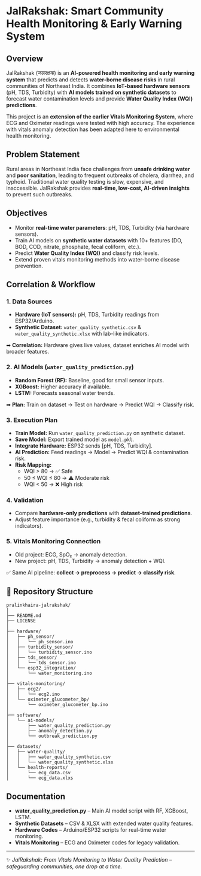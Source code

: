 # JalRakshak: Smart Community Health Monitoring & Early Warning System

## Overview
JalRakshak (जलरक्षक) is an **AI-powered health monitoring and early warning system** that predicts and detects **water-borne disease risks** in rural communities of Northeast India. It combines **IoT-based hardware sensors** (pH, TDS, Turbidity) with **AI models trained on synthetic datasets** to forecast water contamination levels and provide **Water Quality Index (WQI) predictions**.

This project is an **extension of the earlier Vitals Monitoring System**, where ECG and Oximeter readings were tested with high accuracy. The experience with vitals anomaly detection has been adapted here to environmental health monitoring.

## Problem Statement
Rural areas in Northeast India face challenges from **unsafe drinking water** and **poor sanitation**, leading to frequent outbreaks of cholera, diarrhea, and typhoid. Traditional water quality testing is slow, expensive, and inaccessible. JalRakshak provides **real-time, low-cost, AI-driven insights** to prevent such outbreaks.

## Objectives
- Monitor **real-time water parameters**: pH, TDS, Turbidity (via hardware sensors).
- Train AI models on **synthetic water datasets** with 10+ features (DO, BOD, COD, nitrate, phosphate, fecal coliform, etc.).
- Predict **Water Quality Index (WQI)** and classify risk levels.
- Extend proven vitals monitoring methods into water-borne disease prevention.

## Correlation & Workflow

### 1. Data Sources
- **Hardware (IoT sensors):** pH, TDS, Turbidity readings from ESP32/Arduino.
- **Synthetic Dataset:** `water_quality_synthetic.csv` & `water_quality_synthetic.xlsx` with lab-like indicators.

➡ **Correlation:** Hardware gives live values, dataset enriches AI model with broader features.

### 2. AI Models (`water_quality_prediction.py`)
- **Random Forest (RF):** Baseline, good for small sensor inputs.
- **XGBoost:** Higher accuracy if available.
- **LSTM:** Forecasts seasonal water trends.

➡ **Plan:** Train on dataset → Test on hardware → Predict WQI → Classify risk.

### 3. Execution Plan
- **Train Model:** Run `water_quality_prediction.py` on synthetic dataset.
- **Save Model:** Export trained model as `model.pkl`.
- **Integrate Hardware:** ESP32 sends [pH, TDS, Turbidity].
- **AI Prediction:** Feed readings → Model → Predict WQI & contamination risk.
- **Risk Mapping:**
  - WQI > 80 → ✅ Safe  
  - 50 ≤ WQI ≤ 80 → ⚠️ Moderate risk  
  - WQI < 50 → ❌ High risk  

### 4. Validation
- Compare **hardware-only predictions** with **dataset-trained predictions**.
- Adjust feature importance (e.g., turbidity & fecal coliform as strong indicators).

### 5. Vitals Monitoring Connection
- Old project: ECG, SpO₂ → anomaly detection.
- New project: pH, TDS, Turbidity → anomaly detection + WQI.

✅ Same AI pipeline: **collect → preprocess → predict → classify risk**.

## 📂 Repository Structure
```
pralinkhaira-jalrakshak/
│
├── README.md
├── LICENSE
│
├── hardware/
│   ├── ph_sensor/
│   │   └── ph_sensor.ino
│   ├── turbidity_sensor/
│   │   └── turbidity_sensor.ino
│   ├── tds_sensor/
│   │   └── tds_sensor.ino
│   └── esp32_integration/
│       └── water_monitoring.ino
│
├── vitals-monitoring/
│   ├── ecg2/
│   │   └── ecg2.ino
│   └── oximeter_glucometer_bp/
│       └── oximeter_glucometer_bp.ino
│
├── software/
│   └── ai-models/
│       ├── water_quality_prediction.py
│       ├── anomaly_detection.py
│       └── outbreak_prediction.py
│
├── datasets/
│   ├── water-quality/
│   │   ├── water_quality_synthetic.csv
│   │   └── water_quality_synthetic.xlsx
│   └── health-reports/
│       └── ecg_data.csv
│       └── ecg_data.xlxs
```

## Documentation
- **water_quality_prediction.py** – Main AI model script with RF, XGBoost, LSTM.
- **Synthetic Datasets** – CSV & XLSX with extended water quality features.
- **Hardware Codes** – Arduino/ESP32 scripts for real-time water monitoring.
- **Vitals Monitoring** – ECG and Oximeter codes for legacy validation.

---
✨ *JalRakshak: From Vitals Monitoring to Water Quality Prediction – safeguarding communities, one drop at a time.*
